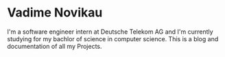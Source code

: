 # Vadime Novikau
I'm a software engineer intern at Deutsche Telekom AG and I'm currently studying for my bachlor of science in computer science.
This is a blog and documentation of all my Projects.
